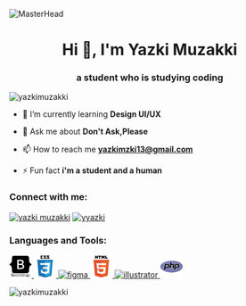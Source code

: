 ![MasterHead](https://www.oxfordcc.co.uk/files/AdobeStock_221978639-1024x459.jpeg)
<h1 align="center">Hi 👋, I'm Yazki Muzakki</h1>
<h3 align="center">a student who is studying coding</h3>

<p align="left"> <img src="https://komarev.com/ghpvc/?username=yazkimuzakki&label=Profile%20views&color=0e75b6&style=flat" alt="yazkimuzakki" /> </p>

- 🌱 I’m currently learning **Design UI/UX**

- 💬 Ask me about **Don't Ask,Please**

- 📫 How to reach me **yazkimzki13@gmail.com**

- ⚡ Fun fact **i'm a student and a human**

<h3 align="left">Connect with me:</h3>
<p align="left">
<a href="https://linkedin.com/in/yazki muzakki" target="blank"><img align="center" src="https://raw.githubusercontent.com/rahuldkjain/github-profile-readme-generator/master/src/images/icons/Social/linked-in-alt.svg" alt="yazki muzakki" height="30" width="40" /></a>
<a href="https://instagram.com/yyazki" target="blank"><img align="center" src="https://raw.githubusercontent.com/rahuldkjain/github-profile-readme-generator/master/src/images/icons/Social/instagram.svg" alt="yyazki" height="30" width="40" /></a>
</p>

<h3 align="left">Languages and Tools:</h3>
<p align="left"> <a href="https://getbootstrap.com" target="_blank" rel="noreferrer"> <img src="https://raw.githubusercontent.com/devicons/devicon/master/icons/bootstrap/bootstrap-plain-wordmark.svg" alt="bootstrap" width="40" height="40"/> </a> <a href="https://www.w3schools.com/css/" target="_blank" rel="noreferrer"> <img src="https://raw.githubusercontent.com/devicons/devicon/master/icons/css3/css3-original-wordmark.svg" alt="css3" width="40" height="40"/> </a> <a href="https://www.figma.com/" target="_blank" rel="noreferrer"> <img src="https://www.vectorlogo.zone/logos/figma/figma-icon.svg" alt="figma" width="40" height="40"/> </a> <a href="https://www.w3.org/html/" target="_blank" rel="noreferrer"> <img src="https://raw.githubusercontent.com/devicons/devicon/master/icons/html5/html5-original-wordmark.svg" alt="html5" width="40" height="40"/> </a> <a href="https://www.adobe.com/in/products/illustrator.html" target="_blank" rel="noreferrer"> <img src="https://www.vectorlogo.zone/logos/adobe_illustrator/adobe_illustrator-icon.svg" alt="illustrator" width="40" height="40"/> </a> <a href="https://www.php.net" target="_blank" rel="noreferrer"> <img src="https://raw.githubusercontent.com/devicons/devicon/master/icons/php/php-original.svg" alt="php" width="40" height="40"/> </a> </p>

<p><img align="left" src="https://github-readme-stats.vercel.app/api/top-langs?username=yazkimuzakki&show_icons=true&locale=en&layout=compact" alt="yazkimuzakki" /></p>

